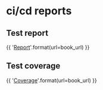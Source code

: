 # ci/cd reports

## Test report

{{ '[Report]({url}/artifacts/tests/html-report/report.html)'.format(url=book_url) }}

## Test coverage

{{ '[Coverage]({url}/artifacts/tests/html-coverage/index.html)'.format(url=book_url) }}
